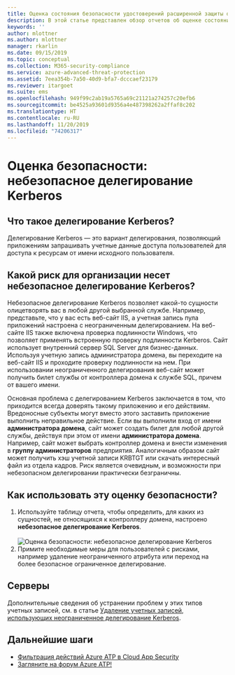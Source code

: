```yaml
---
title: Оценка состояния безопасности удостоверений расширенной защиты от угроз Azure с неограниченным использованием Kerberos | Документация Майкрософт
description: В этой статье представлен обзор отчетов об оценке состояния безопасности удостоверений Azure ATP с неограниченным использованием Kerberos.
keywords: ''
author: mlottner
ms.author: mlottner
manager: rkarlin
ms.date: 09/15/2019
ms.topic: conceptual
ms.collection: M365-security-compliance
ms.service: azure-advanced-threat-protection
ms.assetid: 7eea354b-7a50-40d9-bfa7-dcccaef23179
ms.reviewer: itargoet
ms.suite: ems
ms.openlocfilehash: 949f99c2ab19a5765a69c21121a274257c20efb6
ms.sourcegitcommit: be4525a93601d9356a4e487398262a2ffaf8c202
ms.translationtype: HT
ms.contentlocale: ru-RU
ms.lasthandoff: 11/20/2019
ms.locfileid: "74206317"
---
```

# <a name="security-assessment-unsecure-kerberos-delegation"></a>Оценка безопасности: небезопасное делегирование Kerberos


## <a name="what-is-kerberos-delegation"></a>Что такое делегирование Kerberos? 

Делегирование Kerberos — это вариант делегирования, позволяющий приложениям запрашивать учетные данные доступа пользователей для доступа к ресурсам от имени исходного пользователя.  

## <a name="what-risk-does-unsecure-kerberos-delegation-pose-to-an-organization"></a>Какой риск для организации несет небезопасное делегирование Kerberos? 

Небезопасное делегирование Kerberos позволяет какой-то сущности олицетворять вас в любой другой выбранной службе. Например, представьте, что у вас есть веб-сайт IIS, а учетная запись пула приложений настроена с неограниченным делегированием. На веб-сайте IIS также включена проверка подлинности Windows, что позволяет применять встроенную проверку подлинности Kerberos. Сайт использует внутренний сервер SQL Server для бизнес-данных. Используя учетную запись администратора домена, вы переходите на веб-сайт IIS и проходите проверку подлинности на нем. При использовании неограниченного делегирования веб-сайт может получить билет службы от контроллера домена к службе SQL, причем от вашего имени.

Основная проблема с делегированием Kerberos заключается в том, что приходится всегда доверять такому приложению и его действиям. Вредоносные субъекты могут вместо этого заставить приложение выполнить неправильное действие. Если вы выполнили вход от имени **администратора домена**, сайт может создать билет для любой другой службы, действуя при этом от имени **администратора домена**. Например, сайт может выбрать контроллер домена и внести изменения в **группу администраторов** предприятия. Аналогичным образом сайт может получить хэш учетной записи KRBTGT или скачать интересный файл из отдела кадров. Риск является очевидным, и возможности при небезопасном делегировании практически безграничны. 

 
## <a name="how-do-i-use-this-security-assessment"></a>Как использовать эту оценку безопасности?

1. Используйте таблицу отчета, чтобы определить, для каких из сущностей, не относящихся к контроллеру домена, настроено **небезопасное делегирование Kerberos**.    
    <br>![Оценка безопасности: небезопасное делегирование Kerberos](media/atp-cas-isp-kerberos-delegation-2.png)
1. Примите необходимые меры для пользователей с рисками, например удаление неограниченного атрибута или переход на более безопасное ограниченное делегирование.

## <a name="remediation"></a>Серверы

Дополнительные сведения об устранении проблем у этих типов учетных записей, см. в статье [Удаление учетных записей, использующих неограниченное делегирование Kerberos](https://blogs.technet.microsoft.com/389thoughts/2017/04/18/get-rid-of-accounts-that-use-kerberos-unconstrained-delegation/).

## <a name="next-steps"></a>Дальнейшие шаги
- [Фильтрация действий Azure ATP в Cloud App Security](atp-activities-filtering-mcas.md)
- [Загляните на форум Azure ATP!](https://aka.ms/azureatpcommunity)
